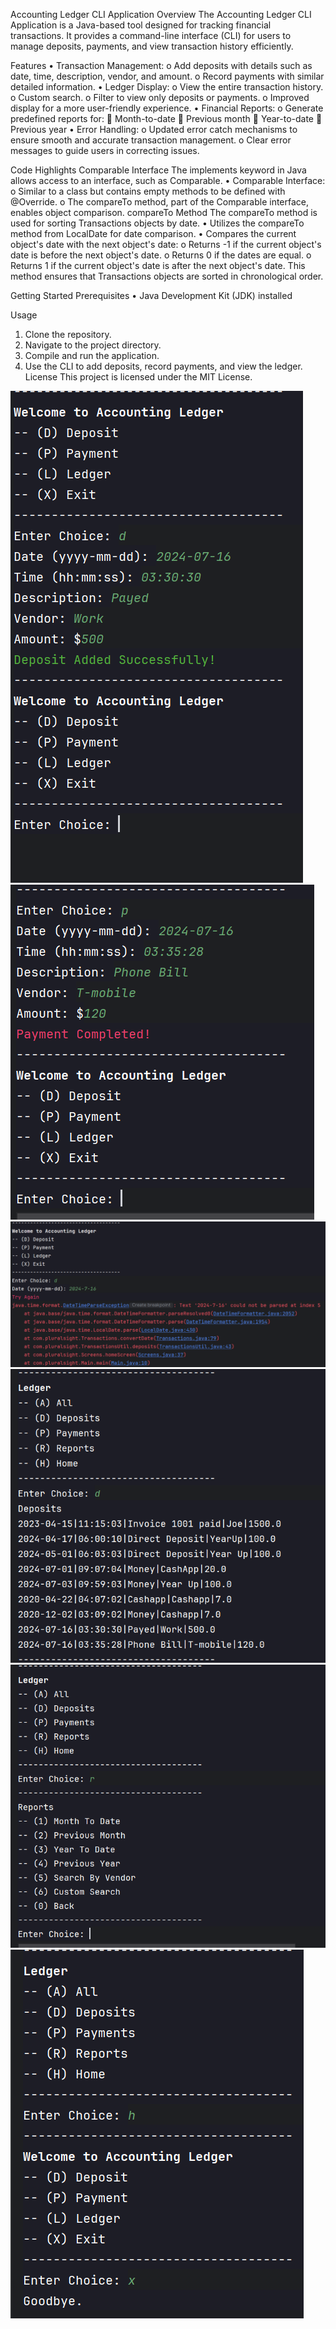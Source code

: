 Accounting Ledger CLI Application
Overview
The Accounting Ledger CLI Application is a Java-based tool designed for tracking financial transactions. It provides a command-line interface (CLI) for users to manage deposits, payments, and view transaction history efficiently.

Features
•	Transaction Management:
o	Add deposits with details such as date, time, description, vendor, and amount.
o	Record payments with similar detailed information.
•	Ledger Display:
o	View the entire transaction history.
o	Custom search.
o	Filter to view only deposits or payments.
o	Improved display for a more user-friendly experience.
•	Financial Reports:
o	Generate predefined reports for:
	Month-to-date
	Previous month
	Year-to-date
	Previous year
•	Error Handling:
o	Updated error catch mechanisms to ensure smooth and accurate transaction management.
o	Clear error messages to guide users in correcting issues.

Code Highlights
Comparable Interface
The implements keyword in Java allows access to an interface, such as Comparable.
•	Comparable Interface:
o	Similar to a class but contains empty methods to be defined with @Override.
o	The compareTo method, part of the Comparable interface, enables object comparison.
compareTo Method
The compareTo method is used for sorting Transactions objects by date.
•	Utilizes the compareTo method from LocalDate for date comparison.
•	Compares the current object's date with the next object's date:
o	Returns -1 if the current object's date is before the next object's date.
o	Returns 0 if the dates are equal.
o	Returns 1 if the current object's date is after the next object's date.
This method ensures that Transactions objects are sorted in chronological order.

Getting Started
Prerequisites
•	Java Development Kit (JDK) installed

Usage
1.	Clone the repository.
2.	Navigate to the project directory.
3.	Compile and run the application.
4.	Use the CLI to add deposits, record payments, and view the ledger.
      License
      This project is licensed under the MIT License.

![UpdatedLedgerDisplay](src/main/resources/UpdatedLedgerDisplay.PNG)
![Payment](src/main/resources/Payment.PNG)
![AccountLedgerError](src/main/resources/AccountLedgerError.PNG)
![Ledger](src/main/resources/Ledger.PNG)
![Reports](src/main/resources/Reports.PNG)
![Goodbye](src/main/resources/Goodbye.PNG)



